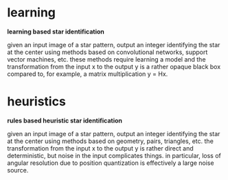 # learning
**learning based star identification**

given an input image of a star pattern, output an integer identifying the star at the center using methods based on convolutional networks, support vector machines, etc. these methods require learning a model and the transformation from the input x to the output y is a rather opaque black box compared to, for example, a matrix multiplication y = Hx.

# heuristics
**rules based heuristic star identification**

given an input image of a star pattern, output an integer identifying the star at the center using methods based on geometry, pairs, triangles, etc. the transformation from the input x to the output y is rather direct and deterministic, but noise in the input complicates things. in particular, loss of angular resolution due to position quantization is effectively a large noise source.

